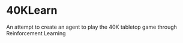 # 40KLearn
An attempt to create an agent to play the 40K tabletop game through Reinforcement Learning
